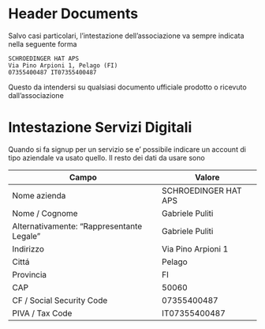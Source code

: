 # Header Documents

Salvo casi particolari, l’intestazione dell’associazione va sempre indicata nella seguente forma

    SCHROEDINGER HAT APS
    Via Pino Arpioni 1, Pelago (FI)
    07355400487 IT07355400487

Questo da intendersi su qualsiasi documento ufficiale prodotto o ricevuto dall’associazione

# Intestazione Servizi Digitali

Quando si fa signup per un servizio se e’ possibile indicare un account di tipo aziendale va usato quello.
Il resto dei dati da usare sono

| Campo | Valore |
| --- | --- |
| Nome azienda                               | SCHROEDINGER HAT APS |
| Nome / Cognome                             | Gabriele Puliti |
| Alternativamente: “Rappresentante Legale”  | Gabriele Puliti |
| Indirizzo                                  | Via Pino Arpioni 1 |
| Cittá                                      | Pelago |
| Provincia                                  | FI |
| CAP                                        | 50060 |
| CF / Social Security Code                  | 07355400487 |
| PIVA / Tax Code                            | IT07355400487 |
